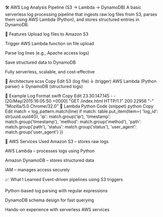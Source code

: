 🛠️ AWS Log Analysis Pipeline (S3 → Lambda → DynamoDB)
A basic serverless log processing pipeline that ingests raw log files from S3, parses them using AWS Lambda (Python), and stores structured entries in DynamoDB.

📌 Features
Upload log files to Amazon S3

Trigger AWS Lambda function on file upload

Parse log lines (e.g., Apache access logs)

Save structured data to DynamoDB

Fully serverless, scalable, and cost-effective

🧱 Architecture
scss
Copy
Edit
S3 (log file)
   ↓ (trigger)
AWS Lambda (Python parser)
   ↓
DynamoDB (structured logs)

📁 Example Log Format
swift
Copy
Edit
23.30.147.145 - - [20/May/2015:16:05:50 +0000] "GET /index.html HTTP/1.1" 200 22956 "-" "Mozilla/5.0 Chrome/32.0"
📜 Lambda Python Code (snippet)
python
Copy
Edit
match = log_pattern.match(line)
if match:
    table.put_item(Item={
        'log_id': str(uuid.uuid4()),
        'ip': match.group('ip'),
        'timestamp': match.group('timestamp'),
        'method': match.group('method'),
        'path': match.group('path'),
        'status': match.group('status'),
        'user_agent': match.group('user_agent')
    })

    
🔧 AWS Services Used
Amazon S3 – stores raw logs

AWS Lambda – processes logs using Python

Amazon DynamoDB – stores structured data

IAM – manages access securely

📈 What I Learned
Event-driven pipelines using S3 triggers

Python-based log parsing with regular expressions

DynamoDB schema design for fast querying

Hands-on experience with serverless AWS services

